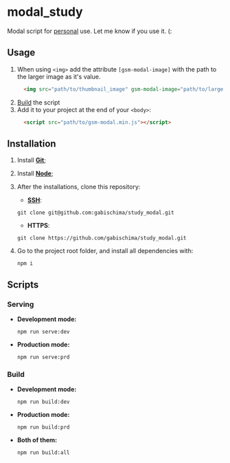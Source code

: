 # modal_study
Modal script for [personal](https://gabischima.github.io/) use. Let me know if you use it. (:

## Usage

1. When using `<img>` add the attribute `[gsm-modal-image]` with the path to the larger image as it's value.
   ``` html
     <img src="path/to/thumbnail_image" gsm-modal-image="path/to/larger_image">
   ```
2. [Build](#build) the script
3.  Add it to your project at the end of your `<body>`:
    ```html
      <script src="path/to/gsm-modal.min.js"></script>
    ```

## Installation

1. Install [**Git**](https://www.git-scm.com);

2. Install [**Node**](https://nodejs.org/en/);

3. After the installations, clone this repository:
   - **[SSH](https://help.github.com/articles/connecting-to-github-with-ssh/)**:
   ```
   git clone git@github.com:gabischima/study_modal.git
   ```

   - **HTTPS**:
   ```
   git clone https://github.com/gabischima/study_modal.git
   ```

4. Go to the project root folder, and install all dependencies with:
   ```
   npm i
   ```

## Scripts

### Serving

- **Development mode:**
  ```
  npm run serve:dev
  ```

- **Production mode:**
  ```
  npm run serve:prd
  ```

### Build

- **Development mode:**
  ```
  npm run build:dev
  ```

- **Production mode:**
  ```
  npm run build:prd
  ```

- **Both of them:**
  ```
  npm run build:all
  ```
